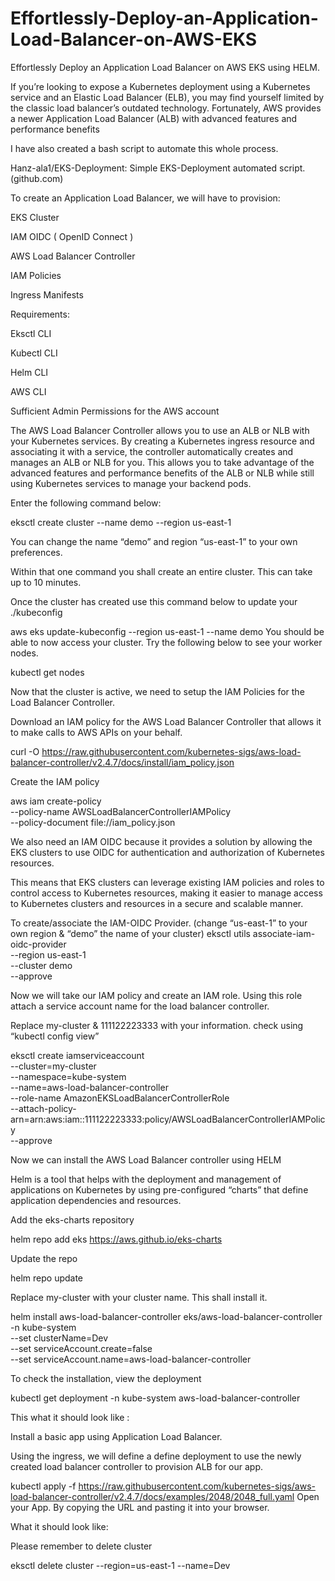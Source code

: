# Effortlessly-Deploy-an-Application-Load-Balancer-on-AWS-EKS
Effortlessly Deploy an Application Load Balancer on AWS EKS using HELM.


If you’re looking to expose a Kubernetes deployment using a Kubernetes service and an Elastic Load Balancer (ELB), you may find yourself limited by the classic load balancer’s outdated technology. Fortunately, AWS provides a newer Application Load Balancer (ALB) with advanced features and performance benefits

I have also created a bash script to automate this whole process.

Hanz-ala1/EKS-Deployment: Simple EKS-Deployment automated script. (github.com)


To create an Application Load Balancer, we will have to provision:

EKS Cluster

IAM OIDC ( OpenID Connect )

AWS Load Balancer Controller

IAM Policies

Ingress Manifests


Requirements:

Eksctl CLI

Kubectl CLI

Helm CLI

AWS CLI

Sufficient Admin Permissions for the AWS account


The AWS Load Balancer Controller allows you to use an ALB or NLB with your Kubernetes services. By creating a Kubernetes ingress resource and associating it with a service, the controller automatically creates and manages an ALB or NLB for you. This allows you to take advantage of the advanced features and performance benefits of the ALB or NLB while still using Kubernetes services to manage your backend pods.

Enter the following command below:

eksctl create cluster --name demo --region us-east-1

You can change the name “demo” and region “us-east-1” to your own preferences.

Within that one command you shall create an entire cluster. This can take up to 10 minutes.

Once the cluster has created use this command below to update your ./kubeconfig

aws eks update-kubeconfig --region us-east-1 --name demo
You should be able to now access your cluster. Try the following below to see your worker nodes.

kubectl get nodes

Now that the cluster is active, we need to setup the IAM Policies for the Load Balancer Controller.

Download an IAM policy for the AWS Load Balancer Controller that allows it to make calls to AWS APIs on your behalf.

curl -O https://raw.githubusercontent.com/kubernetes-sigs/aws-load-balancer-controller/v2.4.7/docs/install/iam_policy.json

Create the IAM policy

aws iam create-policy \
    --policy-name AWSLoadBalancerControllerIAMPolicy \
    --policy-document file://iam_policy.json
    
We also need an IAM OIDC because it provides a solution by allowing the EKS clusters to use OIDC for authentication and authorization of Kubernetes resources.

This means that EKS clusters can leverage existing IAM policies and roles to control access to Kubernetes resources, making it easier to manage access to Kubernetes clusters and resources in a secure and scalable manner.

To create/associate the IAM-OIDC Provider. (change “us-east-1” to your own region & “demo” the name of your cluster)
eksctl utils associate-iam-oidc-provider \
    --region us-east-1 \
    --cluster demo \
    --approve
    
Now we will take our IAM policy and create an IAM role. Using this role attach a service account name for the load balancer controller.

Replace my-cluster & 111122223333 with your information. check using “kubectl config view”

eksctl create iamserviceaccount \
  --cluster=my-cluster \
  --namespace=kube-system \
  --name=aws-load-balancer-controller \
  --role-name AmazonEKSLoadBalancerControllerRole \
  --attach-policy-arn=arn:aws:iam::111122223333:policy/AWSLoadBalancerControllerIAMPolicy \
  --approve
  
  
Now we can install the AWS Load Balancer controller using HELM

Helm is a tool that helps with the deployment and management of applications on Kubernetes by using pre-configured “charts” that define application dependencies and resources.

Add the eks-charts repository

helm repo add eks https://aws.github.io/eks-charts

Update the repo

helm repo update


Replace my-cluster with your cluster name. This shall install it.

helm install aws-load-balancer-controller eks/aws-load-balancer-controller \
  -n kube-system \
  --set clusterName=Dev\
  --set serviceAccount.create=false \
  --set serviceAccount.name=aws-load-balancer-controller 
  
  
To check the installation, view the deployment

kubectl get deployment -n kube-system aws-load-balancer-controller

This what it should look like :


Install a basic app using Application Load Balancer.

Using the ingress, we will define a define deployment to use the newly created load balancer controller to provision ALB for our app.

kubectl apply -f https://raw.githubusercontent.com/kubernetes-sigs/aws-load-balancer-controller/v2.4.7/docs/examples/2048/2048_full.yaml
Open your App. By copying the URL and pasting it into your browser.


What it should look like:


Please remember to delete cluster

 eksctl delete cluster --region=us-east-1 --name=Dev
